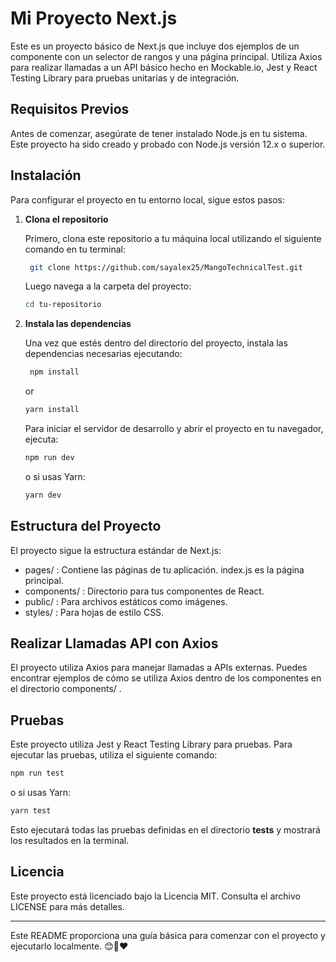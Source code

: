 # Mi Proyecto Next.js 
 
Este es un proyecto básico de Next.js que incluye dos ejemplos de un componente con un selector de rangos y una página principal. Utiliza Axios para realizar llamadas a un API básico hecho en Mockable.io, Jest y React Testing Library para pruebas unitarias y de integración.
 
## Requisitos Previos 
 
Antes de comenzar, asegúrate de tener instalado Node.js en tu sistema. Este proyecto ha sido creado y probado con Node.js versión 12.x o superior. 
 
## Instalación 
 
Para configurar el proyecto en tu entorno local, sigue estos pasos: 
 
1. **Clona el repositorio** 
 
   Primero, clona este repositorio a tu máquina local utilizando el siguiente comando en tu terminal:
   ```bash
    git clone https://github.com/sayalex25/MangoTechnicalTest.git
    ```
    Luego navega a la carpeta del proyecto:
    ```bash
   cd tu-repositorio
    ```
2. **Instala las dependencias** 
 
   Una vez que estés dentro del directorio del proyecto, instala las dependencias necesarias ejecutando:
   ```bash
    npm install
    ```
    or
    ```bash
    yarn install
    ``` 
    Para iniciar el servidor de desarrollo y abrir el proyecto en tu navegador, ejecuta:
    ```bash
    npm run dev
    ```
    o si usas Yarn:
    ```bash
    yarn dev
    ```
 
## Estructura del Proyecto 
 
El proyecto sigue la estructura estándar de Next.js: 
 
-  pages/ : Contiene las páginas de tu aplicación.  index.js  es la página principal. 
-  components/ : Directorio para tus componentes de React. 
-  public/ : Para archivos estáticos como imágenes. 
-  styles/ : Para hojas de estilo CSS. 
 
## Realizar Llamadas API con Axios 
 
El proyecto utiliza Axios para manejar llamadas a APIs externas. Puedes encontrar ejemplos de cómo se utiliza Axios dentro de los componentes en el directorio  components/ . 
 
## Pruebas 
 
Este proyecto utiliza Jest y React Testing Library para pruebas. Para ejecutar las pruebas, utiliza el siguiente comando:
```bash
npm run test
```
o si usas Yarn:
```bash
yarn test
```
Esto ejecutará todas las pruebas definidas en el directorio  __tests__  y mostrará los resultados en la terminal. 
  
## Licencia 
 
Este proyecto está licenciado bajo la Licencia MIT. Consulta el archivo  LICENSE  para más detalles. 
 
--- 
 
Este README proporciona una guía básica para comenzar con el proyecto y ejecutarlo localmente. 😊🎉❤️

